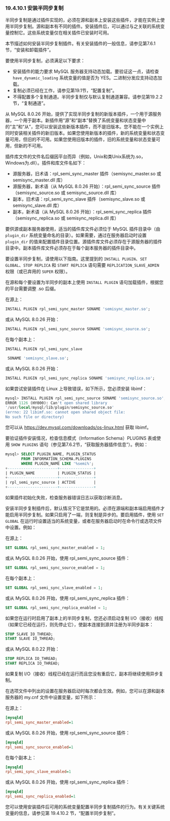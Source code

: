 ### 19.4.10.1 安装半同步复制

半同步复制是通过插件实现的，必须在源和副本上安装这些插件，才能在实例上使用半同步复制。源和副本有不同的插件。安装插件后，可以通过与之关联的系统变量控制它。这些系统变量仅在相关插件已安装时可用。

本节描述如何安装半同步复制插件。有关安装插件的一般信息，请参见第7.6.1节，“安装和卸载插件”。

要使用半同步复制，必须满足以下要求：

- 安装插件的能力要求 MySQL 服务器支持动态加载。要验证这一点，请检查 `have_dynamic_loading` 系统变量的值是否为 YES。二进制分发应支持动态加载。
- 复制必须已经在工作，请参见第19.1节，“配置复制”。
- 不得配置多个复制通道。半同步复制仅与默认复制通道兼容。请参见第19.2.2节，“复制通道”。

从 MySQL 8.0.26 开始，提供了实现半同步复制的新版本插件，一个用于源服务器，一个用于副本。新插件用“源”和“副本”替换了系统变量和状态变量中的“主”和“从”，您可以安装这些新版本插件，而不是旧版本。您不能在一个实例上同时安装相关插件的新旧版本。如果您使用新版本的插件，新的系统变量和状态变量可用，但旧的不可用。如果您使用旧版本的插件，旧的系统变量和状态变量可用，但新的不可用。

插件库文件的文件名后缀因平台而异（例如，Unix和类Unix系统为.so，Windows为.dll）。插件和库文件名如下：

- 源服务器，旧术语：rpl_semi_sync_master 插件（semisync_master.so 或 semisync_master.dll 库）
- 源服务器，新术语（从 MySQL 8.0.26 开始）：rpl_semi_sync_source 插件（semisync_source.so 或 semisync_source.dll 库）
- 副本，旧术语：rpl_semi_sync_slave 插件（semisync_slave.so 或 semisync_slave.dll 库）
- 副本，新术语（从 MySQL 8.0.26 开始）：rpl_semi_sync_replica 插件（semisync_replica.so 或 semisync_replica.dll 库）

要供源或副本服务器使用，适当的插件库文件必须位于 MySQL 插件目录中（由 `plugin_dir` 系统变量命名的目录）。如果需要，通过在服务器启动时设置 `plugin_dir` 的值来配置插件目录位置。源插件库文件必须存在于源服务器的插件目录中。副本插件库文件必须存在于每个副本服务器的插件目录中。

要设置半同步复制，请使用以下指南。这里提到的 `INSTALL PLUGIN`、`SET GLOBAL`、`STOP REPLICA` 和 `START REPLICA` 语句需要 `REPLICATION_SLAVE_ADMIN` 权限（或已弃用的 `SUPER` 权限）。

在源和每个要设置为半同步的副本上使用 `INSTALL PLUGIN` 语句加载插件，根据您的平台需要调整 .so 后缀。

在源上：

```sql
INSTALL PLUGIN rpl_semi_sync_master SONAME 'semisync_master.so';
```

或从 MySQL 8.0.26 开始：

```sql
INSTALL PLUGIN rpl_semi_sync_source SONAME 'semisync_source.so';
```

在每个副本上：

```sql
INSTALL PLUGIN rpl_semi_sync_slave

 SONAME 'semisync_slave.so';
```

或从 MySQL 8.0.26 开始：

```sql
INSTALL PLUGIN rpl_semi_sync_replica SONAME 'semisync_replica.so';
```

如果尝试安装插件在 Linux 上导致错误，如下所示，您必须安装 libimf：

```sql
mysql> INSTALL PLUGIN rpl_semi_sync_source SONAME 'semisync_source.so';
ERROR 1126 (HY000): Can't open shared library
'/usr/local/mysql/lib/plugin/semisync_source.so'
(errno: 22 libimf.so: cannot open shared object file:
No such file or directory)
```

您可以从 https://dev.mysql.com/downloads/os-linux.html 获取 libimf。

要验证插件安装情况，检查信息模式（Information Schema）PLUGINS 表或使用 `SHOW PLUGINS` 语句（参见第7.6.2节，“获取服务器插件信息”）。例如：

```sql
mysql> SELECT PLUGIN_NAME, PLUGIN_STATUS
       FROM INFORMATION_SCHEMA.PLUGINS
       WHERE PLUGIN_NAME LIKE '%semi%';
+----------------------+---------------+
| PLUGIN_NAME          | PLUGIN_STATUS |
+----------------------+---------------+
| rpl_semi_sync_source | ACTIVE        |
+----------------------+---------------+
```

如果插件初始化失败，检查服务器错误日志以获取诊断消息。

安装半同步复制插件后，默认情况下它是禁用的。必须在源端和副本端启用插件才能启用半同步复制。如果只启用了一端，则复制是异步的。要启用插件，使用 `SET GLOBAL` 在运行时设置适当的系统变量，或者在服务器启动时在命令行或选项文件中设置。例如：

在源上：

```sql
SET GLOBAL rpl_semi_sync_master_enabled = 1;
```

或从 MySQL 8.0.26 开始，使用 rpl_semi_sync_source 插件：

```sql
SET GLOBAL rpl_semi_sync_source_enabled = 1;
```

在每个副本上：

```sql
SET GLOBAL rpl_semi_sync_slave_enabled = 1;
```

或从 MySQL 8.0.26 开始，使用 rpl_semi_sync_replica 插件：

```sql
SET GLOBAL rpl_semi_sync_replica_enabled = 1;
```

如果您在运行时启用了副本上的半同步复制，您还必须启动复制 I/O（接收）线程（如果它已经在运行，则先停止它），使副本连接到源并注册为半同步副本：

```sql
STOP SLAVE IO_THREAD;
START SLAVE IO_THREAD;
```

或从 MySQL 8.0.22 开始：

```sql
STOP REPLICA IO_THREAD;
START REPLICA IO_THREAD;
```

如果复制 I/O（接收）线程已经在运行而且您没有重启它，副本将继续使用异步复制。

在选项文件中列出的设置在服务器启动时每次都会生效。例如，您可以在源和副本服务器的 my.cnf 文件中设置变量，如下所示：

在源上：

```ini
[mysqld]
rpl_semi_sync_master_enabled=1
```

或从 MySQL 8.0.26 开始，使用 rpl_semi_sync_source 插件：

```ini
[mysqld]
rpl_semi_sync_source_enabled=1
```

在每个副本上：

```ini
[mysqld]
rpl_semi_sync_slave_enabled=1
```

或从 MySQL 8.0.26 开始，使用 rpl_semi_sync_replica 插件：

```ini
[mysqld]
rpl_semi_sync_replica_enabled=1
```

您可以使用安装插件后可用的系统变量配置半同步复制插件的行为。有关关键系统变量的信息，请参见第 19.4.10.2 节，“配置半同步复制”。